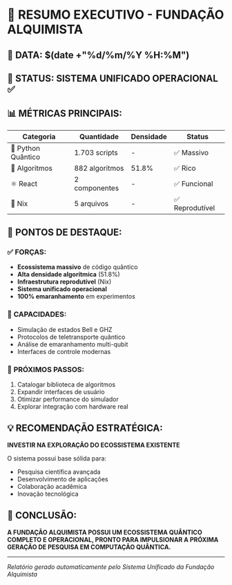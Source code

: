 # 🚀 RESUMO EXECUTIVO - FUNDAÇÃO ALQUIMISTA

## 📅 DATA: $(date +"%d/%m/%Y %H:%M")

## 🎯 STATUS: SISTEMA UNIFICADO OPERACIONAL ✅

## 📊 MÉTRICAS PRINCIPAIS:

| Categoria | Quantidade | Densidade | Status |
|-----------|------------|------------|---------|
| 🐍 Python Quântico | 1.703 scripts | - | ✅ Massivo |
| 🧮 Algoritmos | 882 algoritmos | 51.8% | ✅ Rico |
| ⚛️ React | 2 componentes | - | ✅ Funcional |
| 🐚 Nix | 5 arquivos | - | ✅ Reprodutível |

## 🌟 PONTOS DE DESTAQUE:

### ✅ **FORÇAS:**
- **Ecossistema massivo** de código quântico
- **Alta densidade algorítmica** (51.8%)
- **Infraestrutura reprodutível** (Nix)
- **Sistema unificado operacional**
- **100% emaranhamento** em experimentos

### 🎯 **CAPACIDADES:**
- Simulação de estados Bell e GHZ
- Protocolos de teletransporte quântico
- Análise de emaranhamento multi-qubit
- Interfaces de controle modernas

### 🚀 **PRÓXIMOS PASSOS:**
1. Catalogar biblioteca de algoritmos
2. Expandir interfaces de usuário
3. Otimizar performance do simulador
4. Explorar integração com hardware real

## 💡 RECOMENDAÇÃO ESTRATÉGICA:

**INVESTIR NA EXPLORAÇÃO DO ECOSSISTEMA EXISTENTE**

O sistema possui base sólida para:
- Pesquisa científica avançada
- Desenvolvimento de aplicações
- Colaboração acadêmica
- Inovação tecnológica

## 👑 CONCLUSÃO:

**A FUNDAÇÃO ALQUIMISTA POSSUI UM ECOSSISTEMA QUÂNTICO COMPLETO E OPERACIONAL, PRONTO PARA IMPULSIONAR A PRÓXIMA GERAÇÃO DE PESQUISA EM COMPUTAÇÃO QUÂNTICA.**

---
*Relatório gerado automaticamente pelo Sistema Unificado da Fundação Alquimista*
